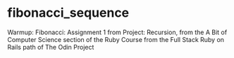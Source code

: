 # fibonacci_sequence
Warmup: Fibonacci: Assignment 1 from Project: Recursion, from the A Bit of Computer Science section of the Ruby Course from the Full Stack Ruby on Rails path of The Odin Project
